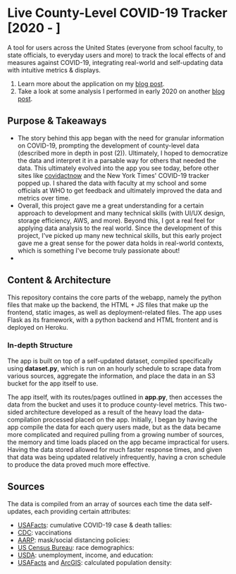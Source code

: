 # Live County-Level COVID-19 Tracker [2020 - ]
A tool for users across the United States (everyone from school faculty, to state officials, to everyday users and more) to track the local effects of and measures against COVID-19, integrating real-world and self-updating data with intuitive metrics & displays.
1) Learn more about the application on my [blog post]([url](https://kabirmoghe.medium.com/live-covid-19-county-level-web-app-dbd6db3cc6bf)).
2) Take a look at some analysis I performed in early 2020 on another [blog post](https://kabirmoghe.medium.com/county-based-covid-19-dataset-and-analytical-trends-ff1617030ba8).

## Purpose & Takeaways
* The story behind this app began with the need for granular information on COVID-19, prompting the development of county-level data (described more in depth in post (2)). Ultimately, I hoped to democratize the data and interpret it in a parsable way for others that needed the data. This ultimately evolved into the app you see today, before other sites like [covidactnow](https://covidactnow.org/?s=48033551) and the New York Times' COVID-19 tracker popped up. I shared the data with faculty at my school and some officials at WHO to get feedback and ultimately improved the data and metrics over time.
* Overall, this project gave me a great understanding for a certain approach to development and many technical skills (with UI/UX design, storage efficiency, AWS, and more). Beyond this, I got a real feel for applying data analysis to the real world. Since the development of this project, I've picked up many new technical skills, but this early project gave me a great sense for the power data holds in real-world contexts, which is something I've become truly passionate about!
* 
## Content & Architecture
This repository contains the core parts of the webapp, namely the python files that make up the backend, the HTML + JS files that make up the frontend, static images, as well as deployment-related files. The app uses Flask as its framework, with a python backend and HTML frontent and is deployed on Heroku. 

### In-depth Structure
The app is built on top of a self-updated dataset, compiled specifically using <b>dataset.py</b>, which is run on an hourly schedule to scrape data from various sources, aggregate the information, and place the data in an S3 bucket for the app itself to use. 

The app itself, with its routes/pages outlined in <b>app.py</b>, then accesses the data from the bucket and uses it to produce county-level metrics. This two-sided architecture developed as a result of the heavy load the data-compilation processed placed on the app. Initially, I began by having the app compile the data for each query users made, but as the data became more complicated and required pulling from a growing number of sources, the memory and time loads placed on the app became impractical for users. Having the data stored allowed for much faster response times, and given that data was being updated relatively infrequently, having a cron schedule to produce the data proved much more effective.

## Sources
The data is compiled from an array of sources each time the data self-updates, each providing certain attributes:
* [USAFacts](https://usafacts.org/visualizations/coronavirus-covid-19-spread-map/): cumulative COVID-19 case & death tallies: 
* [CDC](https://usafacts.org/visualizations/coronavirus-covid-19-spread-map/): vaccinations
* [AARP](https://www.aarp.org/health/healthy-living/info-2020/states-mask-mandates-coronavirus.html): mask/social distancing policies: 
* [US Census Bureau](https://www2.census.gov/programs-surveys/popest/datasets/2010-2020/counties/totals/): race demographics: 
* [USDA](https://www.ers.usda.gov/data-products/county-level-data-sets/download-data/): unemployment, income, and education:
* [USAFacts](https://usafacts.org/visualizations/coronavirus-covid-19-spread-map/) and [ArcGIS](https://hub.arcgis.com/datasets/esri::usa-counties/about): calculated population density: 


